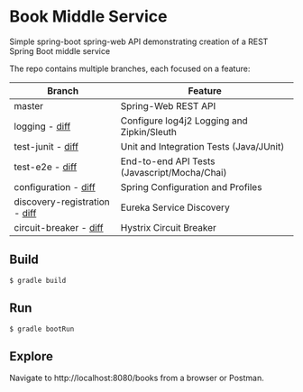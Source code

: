 # Book Middle Service

Simple spring-boot spring-web API demonstrating creation of a REST Spring Boot middle service

The repo contains multiple branches, each focused on a feature:

| Branch                                                                                                                        | Feature                                      |
| ----------------------------------------------------------------------------------------------------------------------------- | -------------------------------------------- |
| master                                                                                                                        | Spring-Web REST API                          |
| logging - [diff](https://github.com/mp-ebsco/platform.training.bookmiddle_epam/compare/logging)                               | Configure log4j2 Logging and Zipkin/Sleuth   | 
| test-junit - [diff](https://github.com/mp-ebsco/platform.training.bookmiddle_epam/compare/test-junit)                         | Unit and Integration Tests (Java/JUnit)      |
| test-e2e - [diff](https://github.com/mp-ebsco/platform.training.bookmiddle_epam/compare/test-e2e)                             | End-to-end API Tests (Javascript/Mocha/Chai) |
| configuration - [diff](https://github.com/mp-ebsco/platform.training.bookmiddle_epam/compare/configuration)                   | Spring Configuration and Profiles            |
| discovery-registration - [diff](https://github.com/mp-ebsco/platform.training.bookmiddle_epam/compare/discovery-registration) | Eureka Service Discovery                     |
| circuit-breaker - [diff](https://github.com/mp-ebsco/platform.training.bookmiddle_epam/compare/circuit-breaker)               | Hystrix Circuit Breaker                      |

## Build

`$ gradle build`

## Run

`$ gradle bootRun`

## Explore

Navigate to http://localhost:8080/books from a browser or Postman.